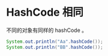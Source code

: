 # HashCode 相同

不同的对象有同样的 hashCode 。

```java
System.out.println("Aa".hashCode());
System.out.println("BB".hashCode());
```